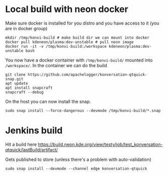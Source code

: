 # Local build with neon docker

Make sure docker is installed for you distro and you have access to it (you are in docker group)

```
mkdir /tmp/konvi-build # make build dir we can mount into docker
docker pull kdeneon/plasma:dev-unstable # pull neon image
docker run -it -v /tmp/konvi-build:/workspace kdeneon/plasma:dev-unstable bash
```

You now have a docker container with `/tmp/konvi-build/` mounted into `/workspace/`.
In the container we can do the build

```
git clone https://github.com/apachelogger/konversation-qtquick-snap.git
apt update
apt install snapcraft
snapcraft --debug
```

On the host you can now install the snap.

```
sudo snap install --force-dangerous --devmode /tmp/konvi-build/*.snap
```

# Jenkins build

Hit a build here https://build.neon.kde.org/view/testy/job/test_konversation-qtquick/lastBuild/artifact/

Gets published to store (unless there's a problem with auto-validation)

```
sudo snap install --devmode --channel edge konversation-qtquick
```
